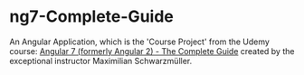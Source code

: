 # ng7-Complete-Guide

An Angular Application, which is the 'Course Project' from the Udemy course: [Angular 7 (formerly Angular 2) - The Complete Guide](https://www.udemy.com/the-complete-guide-to-angular-2/) created by the exceptional instructor Maximilian Schwarzmüller.
